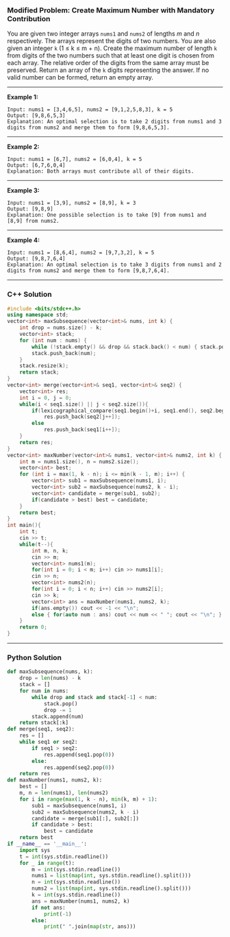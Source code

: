 ### Modified Problem: Create Maximum Number with Mandatory Contribution

You are given two integer arrays `nums1` and `nums2` of lengths _m_ and _n_ respectively. The arrays represent the digits of two numbers. You are also given an integer `k` (1 ≤ k ≤ m + n). Create the maximum number of length `k` from digits of the two numbers such that at least one digit is chosen from each array. The relative order of the digits from the same array must be preserved. Return an array of the `k` digits representing the answer. If no valid number can be formed, return an empty array.

---

**Example 1:**

```
Input: nums1 = [3,4,6,5], nums2 = [9,1,2,5,8,3], k = 5
Output: [9,8,6,5,3]
Explanation: An optimal selection is to take 2 digits from nums1 and 3 digits from nums2 and merge them to form [9,8,6,5,3].
```

---

**Example 2:**

```
Input: nums1 = [6,7], nums2 = [6,0,4], k = 5
Output: [6,7,6,0,4]
Explanation: Both arrays must contribute all of their digits.
```

---

**Example 3:**

```
Input: nums1 = [3,9], nums2 = [8,9], k = 3
Output: [9,8,9]
Explanation: One possible selection is to take [9] from nums1 and [8,9] from nums2.
```

---

**Example 4:**

```
Input: nums1 = [8,6,4], nums2 = [9,7,3,2], k = 5
Output: [9,8,7,6,4]
Explanation: An optimal selection is to take 3 digits from nums1 and 2 digits from nums2 and merge them to form [9,8,7,6,4].
```

---

### C++ Solution

```cpp
#include <bits/stdc++.h>
using namespace std;
vector<int> maxSubsequence(vector<int>& nums, int k) {
    int drop = nums.size() - k;
    vector<int> stack;
    for (int num : nums) {
        while (!stack.empty() && drop && stack.back() < num) { stack.pop_back(); drop--; }
        stack.push_back(num);
    }
    stack.resize(k);
    return stack;
}
vector<int> merge(vector<int>& seq1, vector<int>& seq2) {
    vector<int> res;
    int i = 0, j = 0;
    while(i < seq1.size() || j < seq2.size()){
        if(lexicographical_compare(seq1.begin()+i, seq1.end(), seq2.begin()+j, seq2.end()))
            res.push_back(seq2[j++]);
        else
            res.push_back(seq1[i++]);
    }
    return res;
}
vector<int> maxNumber(vector<int>& nums1, vector<int>& nums2, int k) {
    int m = nums1.size(), n = nums2.size();
    vector<int> best;
    for (int i = max(1, k - n); i <= min(k - 1, m); i++) {
        vector<int> sub1 = maxSubsequence(nums1, i);
        vector<int> sub2 = maxSubsequence(nums2, k - i);
        vector<int> candidate = merge(sub1, sub2);
        if(candidate > best) best = candidate;
    }
    return best;
}
int main(){
    int t;
    cin >> t;
    while(t--){
        int m, n, k;
        cin >> m;
        vector<int> nums1(m);
        for(int i = 0; i < m; i++) cin >> nums1[i];
        cin >> n;
        vector<int> nums2(n);
        for(int i = 0; i < n; i++) cin >> nums2[i];
        cin >> k;
        vector<int> ans = maxNumber(nums1, nums2, k);
        if(ans.empty()) cout << -1 << "\n";
        else { for(auto num : ans) cout << num << " "; cout << "\n"; }
    }
    return 0;
}
```

---

### Python Solution

```python
def maxSubsequence(nums, k):
    drop = len(nums) - k
    stack = []
    for num in nums:
        while drop and stack and stack[-1] < num:
            stack.pop()
            drop -= 1
        stack.append(num)
    return stack[:k]
def merge(seq1, seq2):
    res = []
    while seq1 or seq2:
        if seq1 > seq2:
            res.append(seq1.pop(0))
        else:
            res.append(seq2.pop(0))
    return res
def maxNumber(nums1, nums2, k):
    best = []
    m, n = len(nums1), len(nums2)
    for i in range(max(1, k - n), min(k, m) + 1):
        sub1 = maxSubsequence(nums1, i)
        sub2 = maxSubsequence(nums2, k - i)
        candidate = merge(sub1[:], sub2[:])
        if candidate > best:
            best = candidate
    return best
if __name__ == '__main__':
    import sys
    t = int(sys.stdin.readline())
    for _ in range(t):
        m = int(sys.stdin.readline())
        nums1 = list(map(int, sys.stdin.readline().split()))
        n = int(sys.stdin.readline())
        nums2 = list(map(int, sys.stdin.readline().split()))
        k = int(sys.stdin.readline())
        ans = maxNumber(nums1, nums2, k)
        if not ans:
            print(-1)
        else:
            print(" ".join(map(str, ans)))
```